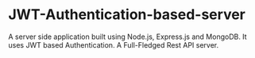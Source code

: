# JWT-Authentication-based-server


A server side application built using Node.js, Express.js and MongoDB. It uses JWT based Authentication.
A Full-Fledged Rest API server.
